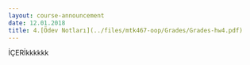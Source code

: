 ```yaml
---
layout: course-announcement
date: 12.01.2018
title: 4.[Ödev Notları](../files/mtk467-oop/Grades/Grades-hw4.pdf)
---
```

İÇERİkkkkkk